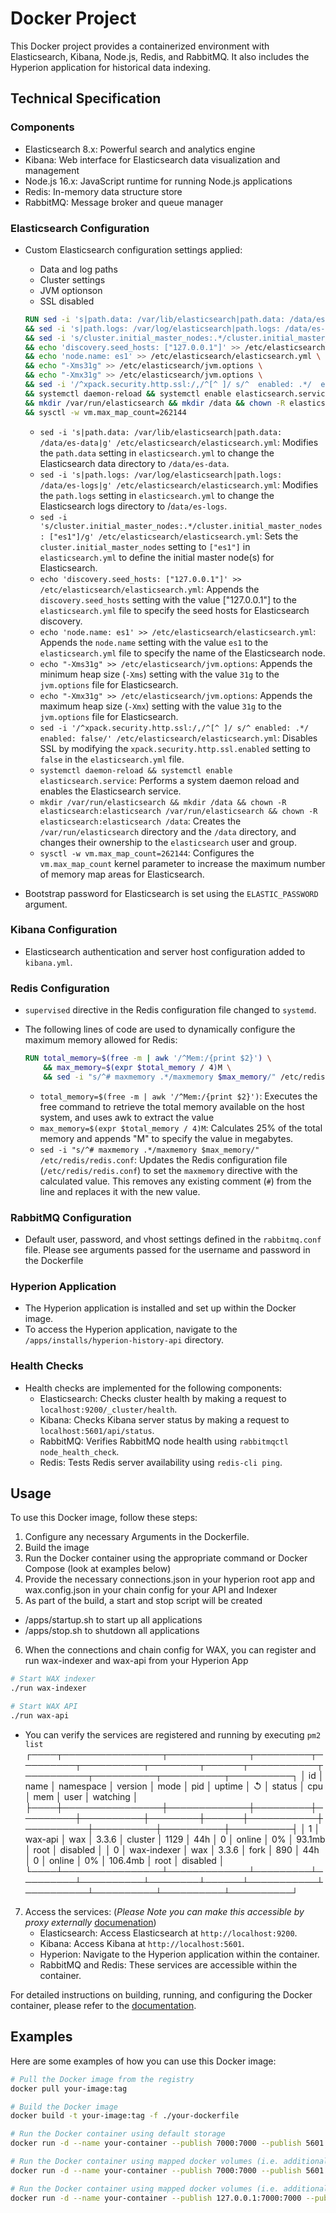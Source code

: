 # Docker Project

This Docker project provides a containerized environment with Elasticsearch, Kibana, Node.js, Redis, and RabbitMQ. It also includes the Hyperion application for historical data indexing.

## Technical Specification

### Components

- Elasticsearch 8.x: Powerful search and analytics engine
- Kibana: Web interface for Elasticsearch data visualization and management
- Node.js 16.x: JavaScript runtime for running Node.js applications
- Redis: In-memory data structure store
- RabbitMQ: Message broker and queue manager

### Elasticsearch Configuration

- Custom Elasticsearch configuration settings applied:
  - Data and log paths
  - Cluster settings
  - JVM optionson
  - SSL disabled

  ```dockerfile
  RUN sed -i 's|path.data: /var/lib/elasticsearch|path.data: /data/es-data|g' /etc/elasticsearch/elasticsearch.yml \
  && sed -i 's|path.logs: /var/log/elasticsearch|path.logs: /data/es-logs|g' /etc/elasticsearch/elasticsearch.yml \
  && sed -i 's/cluster.initial_master_nodes:.*/cluster.initial_master_nodes: ["es1"]/g' /etc/elasticsearch/elasticsearch.yml \
  && echo 'discovery.seed_hosts: ["127.0.0.1"]' >> /etc/elasticsearch/elasticsearch.yml \
  && echo 'node.name: es1' >> /etc/elasticsearch/elasticsearch.yml \
  && echo "-Xms31g" >> /etc/elasticsearch/jvm.options \
  && echo "-Xmx31g" >> /etc/elasticsearch/jvm.options \
  && sed -i '/^xpack.security.http.ssl:/,/^[^ ]/ s/^  enabled: .*/  enabled: false/' /etc/elasticsearch/elasticsearch.yml \
  && systemctl daemon-reload && systemctl enable elasticsearch.service \
  && mkdir /var/run/elasticsearch && mkdir /data && chown -R elasticsearch:elasticsearch /var/run/elasticsearch && chown -R elasticsearch:elasticsearch /data \
  && sysctl -w vm.max_map_count=262144
  ```
  * `sed -i 's|path.data: /var/lib/elasticsearch|path.data: /data/es-data|g' /etc/elasticsearch/elasticsearch.yml`: Modifies the `path.data` setting in `elasticsearch.yml` to change the Elasticsearch data directory to `/data/es-data`.
  * `sed -i 's|path.logs: /var/log/elasticsearch|path.logs: /data/es-logs|g' /etc/elasticsearch/elasticsearch.yml`: Modifies the `path.logs` setting in `elasticsearch.yml` to change the Elasticsearch logs directory to /`data/es-logs`.
  * `sed -i 's/cluster.initial_master_nodes:.*/cluster.initial_master_nodes: ["es1"]/g' /etc/elasticsearch/elasticsearch.yml`: Sets the `cluster.initial_master_nodes` setting to `["es1"]` in `elasticsearch.yml` to define the initial master node(s) for Elasticsearch.
  * `echo 'discovery.seed_hosts: ["127.0.0.1"]' >> /etc/elasticsearch/elasticsearch.yml`: Appends the `discovery.seed_hosts` setting with the value ["127.0.0.1"] to the `elasticsearch.yml` file to specify the seed hosts for Elasticsearch discovery.
  * `echo 'node.name: es1' >> /etc/elasticsearch/elasticsearch.yml`: Appends the `node.name` setting with the value `es1` to the `elasticsearch.yml` file to specify the name of the Elasticsearch node.
  * `echo "-Xms31g" >> /etc/elasticsearch/jvm.options`: Appends the minimum heap size (`-Xms`) setting with the value `31g` to the `jvm.options` file for Elasticsearch.
  * `echo "-Xmx31g" >> /etc/elasticsearch/jvm.options`: Appends the maximum heap size (`-Xmx`) setting with the value `31g` to the `jvm.options` file for Elasticsearch.
  * `sed -i '/^xpack.security.http.ssl:/,/^[^ ]/ s/^ enabled: .*/ enabled: false/' /etc/elasticsearch/elasticsearch.yml`: Disables SSL by modifying the `xpack.security.http.ssl.enabled` setting to `false` in the `elasticsearch.yml` file.
  * `systemctl daemon-reload && systemctl enable elasticsearch.service`: Performs a system daemon reload and enables the Elasticsearch service.
  * `mkdir /var/run/elasticsearch && mkdir /data && chown -R elasticsearch:elasticsearch /var/run/elasticsearch && chown -R elasticsearch:elasticsearch /data`: Creates the `/var/run/elasticsearch` directory and the `/data` directory, and changes their ownership to the `elasticsearch` user and group.
  * `sysctl -w vm.max_map_count=262144`: Configures the `vm.max_map_count` kernel parameter to increase the maximum number of memory map areas for Elasticsearch.

- Bootstrap password for Elasticsearch is set using the `ELASTIC_PASSWORD` argument.

### Kibana Configuration

- Elasticsearch authentication and server host configuration added to `kibana.yml`.

### Redis Configuration

- `supervised` directive in the Redis configuration file changed to `systemd`.
- The following lines of code are used to dynamically configure the maximum memory allowed for Redis:

  ```dockerfile
  RUN total_memory=$(free -m | awk '/^Mem:/{print $2}') \
      && max_memory=$(expr $total_memory / 4)M \
      && sed -i "s/^# maxmemory .*/maxmemory $max_memory/" /etc/redis/redis.conf
  ```
  * `total_memory=$(free -m | awk '/^Mem:/{print $2}')`: Executes the free command to retrieve the total memory available on the host system, and uses awk to extract the value
  * `max_memory=$(expr $total_memory / 4)M`: Calculates 25% of the total memory and appends "M" to specify the value in megabytes.
  * `sed -i "s/^# maxmemory .*/maxmemory $max_memory/" /etc/redis/redis.conf`: Updates the Redis configuration file (`/etc/redis/redis.conf`) to set the `maxmemory` directive with the calculated value. This removes any existing comment (`#`) from the line and replaces it with the new value.
  
### RabbitMQ Configuration

- Default user, password, and vhost settings defined in the `rabbitmq.conf` file. Please see arguments passed for the username and password in the Dockerfile

### Hyperion Application

- The Hyperion application is installed and set up within the Docker image.
- To access the Hyperion application, navigate to the `/apps/installs/hyperion-history-api` directory.

### Health Checks

- Health checks are implemented for the following components:
  - Elasticsearch: Checks cluster health by making a request to `localhost:9200/_cluster/health`.
  - Kibana: Checks Kibana server status by making a request to `localhost:5601/api/status`.
  - RabbitMQ: Verifies RabbitMQ node health using `rabbitmqctl node_health_check`.
  - Redis: Tests Redis server availability using `redis-cli ping`.

## Usage

To use this Docker image, follow these steps:

1. Configure any necessary Arguments in the Dockerfile.
2. Build the image
3. Run the Docker container using the appropriate command or Docker Compose (look at examples below)
4. Provide the necessary connections.json in your hyperion root app and wax.config.json in your chain config for your API and Indexer
5. As part of the build, a start and stop script will be created
  - /apps/startup.sh to start up all applications
  - /apps/stop.sh to shutdown all applications
6. When the connections and chain config for WAX, you can register and run wax-indexer and wax-api from your Hyperion App
```bash
# Start WAX indexer
./run wax-indexer

# Start WAX API
./run wax-api
```
  - You can verify the services are registered and running by executing `pm2 list`
  ┌────┬────────────────┬─────────────┬─────────┬─────────┬──────────┬────────┬──────┬───────────┬──────────┬──────────┬──────────┬──────────┐
  │ id │ name           │ namespace   │ version │ mode    │ pid      │ uptime │ ↺    │ status    │ cpu      │ mem      │ user     │ watching │
  ├────┼────────────────┼─────────────┼─────────┼─────────┼──────────┼────────┼──────┼───────────┼──────────┼──────────┼──────────┼──────────┤
  │ 1  │ wax-api        │ wax         │ 3.3.6   │ cluster │ 1129     │ 44h    │ 0    │ online    │ 0%       │ 93.1mb   │ root     │ disabled │
  │ 0  │ wax-indexer    │ wax         │ 3.3.6   │ fork    │ 890      │ 44h    │ 0    │ online    │ 0%       │ 106.4mb  │ root     │ disabled │
  └────┴────────────────┴─────────────┴─────────┴─────────┴──────────┴────────┴──────┴───────────┴──────────┴──────────┴──────────┴──────────┘

7. Access the services: (*Please Note you can make this accessible by proxy externally* [documenation](http://wiki.oiac.io/haproxy/))
   - Elasticsearch: Access Elasticsearch at `http://localhost:9200`.
   - Kibana: Access Kibana at `http://localhost:5601`.
   - Hyperion: Navigate to the Hyperion application within the container.
   - RabbitMQ and Redis: These services are accessible within the container.

For detailed instructions on building, running, and configuring the Docker container, please refer to the [documentation](http://wiki.oiac.io/containers/).

## Examples

Here are some examples of how you can use this Docker image:

```bash
# Pull the Docker image from the registry
docker pull your-image:tag

# Build the Docker image
docker build -t your-image:tag -f ./your-dockerfile

# Run the Docker container using default storage
docker run -d --name your-container --publish 7000:7000 --publish 5601:5601 --publish 15672:15672 --publish 1234:1234 --tty your-image:tag

# Run the Docker container using mapped docker volumes (i.e. additional disk type to store large data sets)
docker run -d --name your-container --publish 7000:7000 --publish 5601:5601 --publish 15672:15672 --publish 1234:1234 --mount source=hyperiontestnet,target=/data --tty your-image:tag

# Run the Docker container using mapped docker volumes (i.e. additional disk type to store large data sets) and on restricted to loopback interface
docker run -d --name your-container --publish 127.0.0.1:7000:7000 --publish 127.0.0.1:5601:5601 --publish 127.0.0.1:15672:15672 --publish 127.0.0.1:1234:1234 --mount source=hyperiontestnet,target=/data --tty your-image:tag

